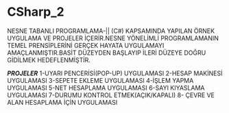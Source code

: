 # CSharp_2
NESNE TABANLI PROGRAMLAMA-|| (C#) KAPSAMINDA YAPILAN ÖRNEK UYGULAMA VE PROJELER İÇERİR.NESNE YÖNELİMLİ PROGRAMLAMANIN TEMEL PRENSİPLERİNİ GERÇEK HAYATA UYGULAMAYI AMAÇLANMIŞTIR.BASİT DÜZEYDEN BAŞLAYIP İLERİ DÜZEYE DOĞRU GİDİLMEK HEDEFLENMİŞTİR.

*****PROJELER*****
1-UYARI PENCERİSİ(POP-UP) UYGULAMASI
2-HESAP MAKİNESİ UYGULAMASI
3-SEPETE EKLEME UYGULAMASI
4-İŞLEM YAPMA UYGULAMASI
5-NET HESAPLAMA UYGULAMASI
6-SAYI KIYASLAMA UYGULAMASI
7-DURUMU KONTROL ETMEK(AÇIK/KAPALI)
8- ÇEVRE VE ALAN HESAPLAMA İÇİN UYGULAMASI
